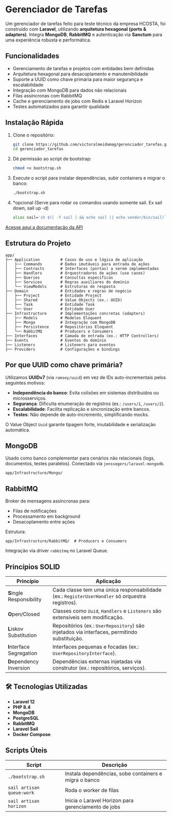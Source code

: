 # Gerenciador de Tarefas

Um gerenciador de tarefas feito para teste técnico da empresa HCOSTA, foi construído com **Laravel**, utilizando **arquitetura hexagonal (ports & adapters)**. Integra **MongoDB**, **RabbitMQ** e autenticação via **Sanctum** para uma experiência robusta e performática.

## Funcionalidades
- Gerenciamento de tarefas e projetos com entidades bem definidas
- Arquitetura hexagonal para desacoplamento e manutenibilidade
- Suporte a UUID como chave primária para maior segurança e escalabilidade
- Integração com MongoDB para dados não relacionais
- Filas assíncronas com RabbitMQ
- Cache e gerenciamento de jobs com Redis e Laravel Horizon
- Testes automatizados para garantir qualidade

## Instalação Rápida

1. Clone o repositório:
   ```bash
   git clone https://github.com/victoralmeidamag/gerenciador_tarefas.git
   cd gerenciador_tarefas
   ```

2. Dê permissão ao script de bootstrap:
   ```bash
   chmod +x bootstrap.sh
   ```

3. Execute o script para instalar dependências, subir containers e migrar o banco:
   ```bash
   ./bootstrap.sh
   ```
4. *opcional (Serve para rodar os comandos usando somente sail. Ex sail down, sail up -d)
    ```bash
    alias sail='sh $([ -f sail ] && echo sail || echo vendor/bin/sail)` | |
    ```


[Acesse aqui a documentação da API](http://localhost/api/documentation)

## Estrutura do Projeto

```plaintext
app/
├── Application         # Casos de uso e lógica de aplicação
│   ├── Commands        # Dados imutáveis para entrada de ações
│   ├── Contracts       # Interfaces (portas) a serem implementadas
│   ├── Handlers        # Orquestradores de ações (use cases)
│   ├── Queries         # Consultas específicas
│   ├── Services        # Regras auxiliares do domínio
│   └── ViewModels      # Estruturas de resposta
├── Domain              # Entidades e regras de negócio
│   ├── Project         # Entidade Project
│   ├── Shared          # Value Objects (ex.: UUID)
│   ├── Task            # Entidade Task
│   └── User            # Entidade User
├── Infrastructure      # Implementações concretas (adapters)
│   ├── Models          # Modelos Eloquent
│   ├── Mongo           # Integração com MongoDB
│   ├── Persistence     # Repositórios Eloquent
│   └── RabbitMQ        # Producers e Consumers
├── Interfaces          # Camada de entrada (ex.: HTTP Controllers)
├── Events              # Eventos do domínio
├── Listeners           # Listeners para eventos
├── Providers           # Configurações e bindings
```

##  Por que UUID como chave primária?

Utilizamos **UUIDv7** (via `ramsey/uuid`) em vez de IDs auto-incrementais pelos seguintes motivos:
- **Independência do banco**: Evita colisões em sistemas distribuídos ou microsserviços.
- **Segurança**: Dificulta enumeração de registros (ex.: `/users/1`, `/users/2`).
- **Escalabilidade**: Facilita replicação e sincronização entre bancos.
- **Testes**: Não depende de auto-incremento, simplificando mocks.

O Value Object `Uuid` garante tipagem forte, imutabilidade e serialização automática.

##  MongoDB
Usado como banco complementar para cenários não relacionais (logs, documentos, testes paralelos). Conectado via `jenssegers/laravel-mongodb`.

```plaintext
app/Infrastructure/Mongo/
```

##  RabbitMQ
Broker de mensagens assíncronas para:
- Filas de notificações
- Processamento em background
- Desacoplamento entre ações

Estrutura:
```plaintext
app/Infrastructure/RabbitMQ/  # Producers e Consumers
```
Integração via driver `rabbitmq` no Laravel Queue.

##  Princípios SOLID
| Princípio | Aplicação |
|-----------|-----------|
| **S**ingle Responsibility | Cada classe tem uma única responsabilidade (ex.: `RegisterUserHandler` só orquestra registros). |
| **O**pen/Closed | Classes como `Uuid`, `Handlers` e `Listeners` são extensíveis sem modificação. |
| **L**iskov Substitution | Repositórios (ex.: `UserRepository`) são injetados via interfaces, permitindo substituição. |
| **I**nterface Segregation | Interfaces pequenas e focadas (ex.: `UserRepositoryInterface`). |
| **D**ependency Inversion | Dependências externas injetadas via construtor (ex.: repositórios, serviços). |


## 🛠️ Tecnologias Utilizadas
- **Laravel 12**
- **PHP 8.4**
- **MongoDB**
- **PostgreSQL**
- **RabbitMQ**
- **Laravel Sail**
- **Docker Compose**

##  Scripts Úteis
| Script                        | Descrição                                      |
|-------------------------------|------------------------------------------------|
| `./bootstrap.sh`              | Instala dependências, sobe containers e migra o banco |
| `sail artisan queue:work`     | Roda o worker de filas                         |
| `sail artisan horizon`        | Inicia o Laravel Horizon para gerenciamento de jobs |
